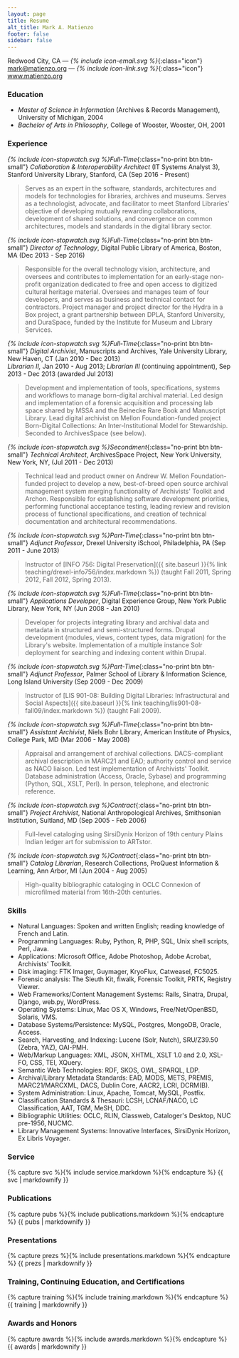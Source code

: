 ```yaml
---
layout: page
title: Resume
alt_title: Mark A. Matienzo
footer: false
sidebar: false
---
```


Redwood City, CA — _{% include icon-email.svg %}_{:class="icon"} mark@matienzo.org — _{% include icon-link.svg %}_{:class="icon"} www.matienzo.org

### Education

* *Master of Science in Information* (Archives &amp; Records Management), University of Michigan, 2004
* *Bachelor of Arts in Philosophy*, College of Wooster, Wooster, OH, 2001

### Experience

_<span class="icon">{% include icon-stopwatch.svg %}</span>Full-Time_{:class="no-print btn btn-small"} *Collaboration &amp; Interoperability Architect* (IT Systems Analyst 3), Stanford University Library, Stanford, CA (Sep 2016 - Present)<br/>

> Serves as an expert in the software, standards, architectures and models for technologies for libraries, archives and museums. Serves as a technologist, advocate, and facilitator to meet Stanford Libraries' objective of developing mutually rewarding collaborations, development of shared solutions, and convergence on common architectures, models and standards in the digital library sector.

_<span class="icon">{% include icon-stopwatch.svg %}</span>Full-Time_{:class="no-print btn btn-small"} *Director of Technology*, Digital Public Library of America, Boston, MA (Dec 2013 - Sep 2016)<br/>

> Responsible for the overall technology vision, architecture, and oversees and contributes to implementation for an early-stage non-profit organization dedicated to free and open access to digitized cultural heritage material. Oversees and manages team of four developers, and serves as business and technical contact for contractors. Project manager and project director for the Hydra in a Box project, a grant partnership between DPLA, Stanford University, and DuraSpace, funded by the Institute for Museum and Library Services.

_<span class="icon">{% include icon-stopwatch.svg %}</span>Full-Time_{:class="no-print btn btn-small"} *Digital Archivist*, Manuscripts and Archives, Yale University Library, New Haven, CT (Jan 2010 - Dec 2013)<br/>
*Librarian II,* Jan 2010 - Aug 2013; *Librarian III* (continuing appointment), Sep 2013 - Dec 2013 (awarded Jul 2013)

> Development and implementation of tools, specifications, systems and workflows to manage born-digital archival material. Led design and implementation of a forensic acquisition and processing lab space shared by MSSA and the Beinecke Rare Book and Manuscript Library. Lead digital archivist on Mellon Foundation-funded project Born-Digital Collections: An Inter-Institutional Model for Stewardship. Seconded to ArchivesSpace (see below).

_<span class="icon">{% include icon-stopwatch.svg %}</span>Secondment_{:class="no-print btn btn-small"} *Technical Architect*, ArchivesSpace Project, New York University, New York, NY, (Jul 2011 - Dec 2013)

> Technical lead and product owner on Andrew W. Mellon Foundation-funded project to develop a new, best-of-breed open source archival management system merging functionality of Archivists' Toolkit and Archon. Responsible for establishing software development priorities, performing functional acceptance testing, leading review and revision process of functional specifications, and creation of technical documentation and architectural recommendations.

_<span class="icon">{% include icon-stopwatch.svg %}</span>Part-Time_{:class="no-print btn btn-small"} *Adjunct Professor*, Drexel University iSchool, Philadelphia, PA (Sep 2011 - June 2013)

> Instructor of [INFO 756: Digital Preservation]({{ site.baseurl }}{% link teaching/drexel-info756/index.markdown %}) (taught Fall 2011, Spring 2012, Fall 2012, Spring 2013).

<!-- <span class="label label-warning"><i class="icon-time">&nbsp;</i> Consulting</span>
*Consultant*, Philadelphia Area Center for History of Science, Philadelphia, PA (Aug 2009 - Aug 2011)

> Development of a multi-institutional search portal for bibliographic records, using Python, Ruby and Solr.

_<span class="icon">{% include icon-stopwatch.svg %}</span>Consulting_{:class="no-print btn btn-small"} *Consultant*, Brooklyn Historical Society, Brooklyn, NY (May 2011 - Jul 2011)

> Development of a PHP plugin to import MARCXML data into a WordPress-based online catalog.
 -->

_<span class="icon">{% include icon-stopwatch.svg %}</span>Full-Time_{:class="no-print btn btn-small"} *Applications Developer*, Digital Experience Group, New York Public Library, New York, NY (Jun 2008 - Jan 2010)

> Developer for projects integrating library and archival data and metadata in structured and semi-structured forms. Drupal development (modules, views, content types, data migration) for the Library's website. Implementation of a multiple instance Solr deployment for searching and indexing content within Drupal.

_<span class="icon">{% include icon-stopwatch.svg %}</span>Part-Time_{:class="no-print btn btn-small"} *Adjunct Professor*, Palmer School of Library &amp; Information Science, Long Island University (Sep 2009 - Dec 2009)

> Instructor of [LIS 901-08: Building Digital Libraries: Infrastructural and Social Aspects]({{ site.baseurl }}{% link teaching/lis901-08-fall09/index.markdown %}) (taught Fall 2009).

_<span class="icon">{% include icon-stopwatch.svg %}</span>Full-Time_{:class="no-print btn btn-small"} *Assistant Archivist*, Niels Bohr Library, American Institute of Physics, College Park, MD (Mar 2006 - May 2008)

> Appraisal and arrangement of archival collections. DACS-compliant archival description in MARC21 and EAD; authority control and service as NACO liaison. Led test implementation of Archivists' Toolkit. Database administration (Access, Oracle, Sybase) and programming (Python, SQL, XSLT, Perl). In person, telephone, and electronic reference.

_<span class="icon">{% include icon-stopwatch.svg %}</span>Contract_{:class="no-print btn btn-small"} *Project Archivist*, National Anthropological Archives, Smithsonian Institution, Suitland, MD (Sep 2005 - Feb 2006)

> Full-level cataloging using SirsiDynix Horizon of 19th century Plains Indian ledger art for submission to ARTstor.

_<span class="icon">{% include icon-stopwatch.svg %}</span>Contract_{:class="no-print btn btn-small"} *Catalog Librarian*, Research Collections, ProQuest Information & Learning, Ann Arbor, MI (Jun 2004 - Aug 2005)

> High-quality bibliographic cataloging in OCLC Connexion of microfilmed material from 16th-20th centuries.

### Skills

* Natural Languages: Spoken and written English; reading knowledge of French and Latin.
* Programming Languages: Ruby, Python, R, PHP, SQL, Unix shell scripts, Perl, Java.
* Applications: Microsoft Office, Adobe Photoshop, Adobe Acrobat, Archivists' Toolkit.
* Disk imaging: FTK Imager, Guymager, KryoFlux, Catweasel, FC5025.
* Forensic analysis: The Sleuth Kit, fiwalk, Forensic Toolkit, PRTK, Registry Viewer.
* Web Frameworks/Content Management Systems: Rails, Sinatra, Drupal, Django, web.py, WordPress.
* Operating Systems: Linux, Mac OS X, Windows, Free/Net/OpenBSD, Solaris, VMS.
* Database Systems/Persistence: MySQL, Postgres, MongoDB, Oracle, Access.
* Search, Harvesting, and Indexing: Lucene (Solr, Nutch), SRU/Z39.50 (Zebra, YAZ), OAI-PMH.
* Web/Markup Languages: XML, JSON, XHTML, XSLT 1.0 and 2.0, XSL-FO, CSS, TEI, XQuery.
* Semantic Web Technologies: RDF, SKOS, OWL, SPARQL, LDP.
* Archival/Library Metadata Standards: EAD, MODS, METS, PREMIS, MARC21/MARCXML, DACS, Dublin Core, AACR2, LCRI, DCRM(B).
* System Administration: Linux, Apache, Tomcat, MySQL, Postfix.
* Classification Standards & Thesauri: LCSH, LCNAF/NACO, LC Classification, AAT, TGM, MeSH, DDC.
* Bibliographic Utilities: OCLC, RLIN, Classweb, Cataloger's Desktop, NUC pre-1956, NUCMC.
* Library Management Systems: Innovative Interfaces, SirsiDynix Horizon, Ex Libris Voyager.

### Service

{% capture svc %}{% include service.markdown %}{% endcapture %}
{{ svc | markdownify }}

### Publications

{% capture pubs %}{% include publications.markdown %}{% endcapture %}
{{ pubs | markdownify }}

### Presentations

{% capture prezs %}{% include presentations.markdown %}{% endcapture %}
{{ prezs | markdownify }}

### Training, Continuing Education, and Certifications

{% capture training %}{% include training.markdown %}{% endcapture %}
{{ training | markdownify }}

### Awards and Honors

{% capture awards %}{% include awards.markdown %}{% endcapture %}
{{ awards | markdownify }}
